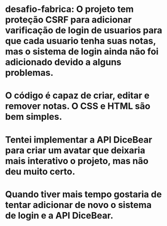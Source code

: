 # desafio-fabrica: O projeto tem proteção CSRF para adicionar varificação de login de usuarios para que cada usuario tenha suas notas, mas o sistema de login ainda não foi adicionado devido a alguns problemas.
# O código é capaz de criar, editar e remover notas. O CSS e HTML são bem simples.
# Tentei implementar a API DiceBear para criar um avatar que deixaria mais interativo o projeto, mas não deu muito certo.
# Quando tiver mais tempo gostaria de tentar adicionar de novo o sistema de login e a API DiceBear.
